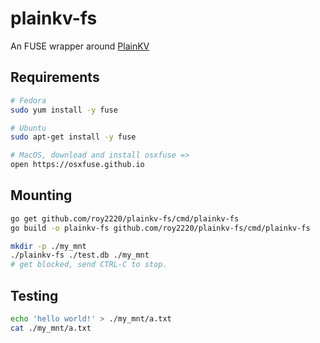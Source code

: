 # plainkv-fs

An FUSE wrapper around [PlainKV](https://github.com/roy2220/plainkv)

## Requirements

```bash
# Fedora
sudo yum install -y fuse

# Ubuntu
sudo apt-get install -y fuse

# MacOS, download and install osxfuse =>
open https://osxfuse.github.io

```

## Mounting

```bash
go get github.com/roy2220/plainkv-fs/cmd/plainkv-fs
go build -o plainkv-fs github.com/roy2220/plainkv-fs/cmd/plainkv-fs

mkdir -p ./my_mnt
./plainkv-fs ./test.db ./my_mnt
# get blocked, send CTRL-C to stop.
```

## Testing

```bash
echo 'hello world!' > ./my_mnt/a.txt
cat ./my_mnt/a.txt
```
